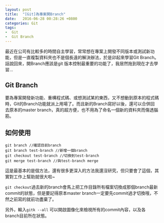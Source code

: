 ```yaml
---
layout: post
title:  "[Git]為專案開Branch"
date:   2016-06-28 00:28:26 +0800
categories: Git
tags:
-  Git
-  Git Branch
---
```


最近在公司有比較多的時間自主學習，常常想在專案上開發不同版本或測試新功能，但是一直複製資料夾也不是個長遠的解決辦法，於是卯起來學習Git Branch。
話說回來，開Branch應該是git 版本控制最重要的功能了，我居然拖到現在才去學習...

## Git Branch
要為專案開發新功能、重構程式碼、或想測試某的東西，又不想動到原本的程式碼時，Git的Branch功能就派上用場了。而且新的Branch寫好以後，還可以合併回去原本的master branch，真的超方便，也不用為了命名一個新的資料夾而傷透腦筋。

## 如何使用


```
git branch //確認目前branch
git branch test-branch //新增一個branch
git checkout test-branch //切換到test-branch
git merge test-branch //與test-branch merge

```
這是最基本的是個方法，還有很多更深入的方法我還沒研究，但只要會了這個，其實對工作上幫助就很大啦~

`git checkout`過去新的branch會馬上把工作目錄所有檔案切換成那個branch最新commit的狀態，但是要記得原本master branch一定要先commit過才切換哦，不然之前寫的就前功盡棄了。 

另外，輸入`gitk --all` 可以開啟圖像化來檢視所有的commit內容，以及各branch目前所在狀態。